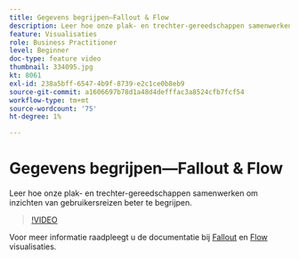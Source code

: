 ```yaml
---
title: Gegevens begrijpen—Fallout & Flow
description: Leer hoe onze plak- en trechter-gereedschappen samenwerken om inzichten van gebruikersreizen beter te begrijpen.
feature: Visualisaties
role: Business Practitioner
level: Beginner
doc-type: feature video
thumbnail: 334095.jpg
kt: 8061
exl-id: 238a5bff-6547-4b9f-8739-e2c1ce0b8eb9
source-git-commit: a1606697b78d1a48d4defffac3a8524cfb7fcf54
workflow-type: tm+mt
source-wordcount: '75'
ht-degree: 1%

---
```


# Gegevens begrijpen—Fallout &amp; Flow

Leer hoe onze plak- en trechter-gereedschappen samenwerken om inzichten van gebruikersreizen beter te begrijpen.

>[!VIDEO](https://video.tv.adobe.com/v/334095/?quality=12&learn=on)

Voor meer informatie raadpleegt u de documentatie bij [Fallout](https://experienceleague.adobe.com/docs/analytics/analyze/analysis-workspace/visualizations/fallout/fallout-flow.html?lang=en) en [Flow](https://experienceleague.adobe.com/docs/analytics/analyze/analysis-workspace/visualizations/flow/flow.html?lang=en) visualisaties.
